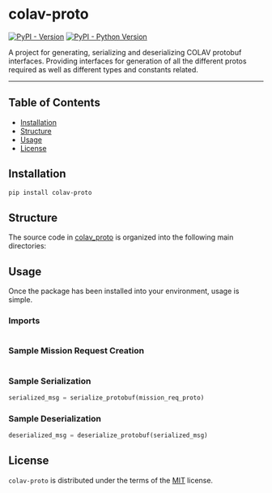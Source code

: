 # colav-proto

[![PyPI - Version](https://img.shields.io/pypi/v/colav-protobuf-utils.svg)](https://pypi.org/project/colav-proto)
[![PyPI - Python Version](https://img.shields.io/pypi/pyversions/colav-protobuf-utils.svg)](https://pypi.org/project/colav-proto)

A project for generating, serializing and deserializing COLAV protobuf interfaces. Providing interfaces for generation of all the different protos required as well as different types and constants related.

-----

## Table of Contents

- [Installation](#installation)
- [Structure](#structure)
- [Usage](#usage)
- [License](#license)

## Installation

```bash
pip install colav-proto
```

## Structure

The source code in [colav_proto](https://github.com/RyanMcKeeQUB/colav-proto) is organized into the following main directories:


## Usage

Once the package has been installed into your environment, usage is simple.

### Imports

```python
```

### Sample Mission Request Creation

```python
```

### Sample Serialization

```python
serialized_msg = serialize_protobuf(mission_req_proto)
```

### Sample Deserialization

```python
deserialized_msg = deserialize_protobuf(serialized_msg)
```

## License

`colav-proto` is distributed under the terms of the [MIT](https://spdx.org/licenses/MIT.html) license.
